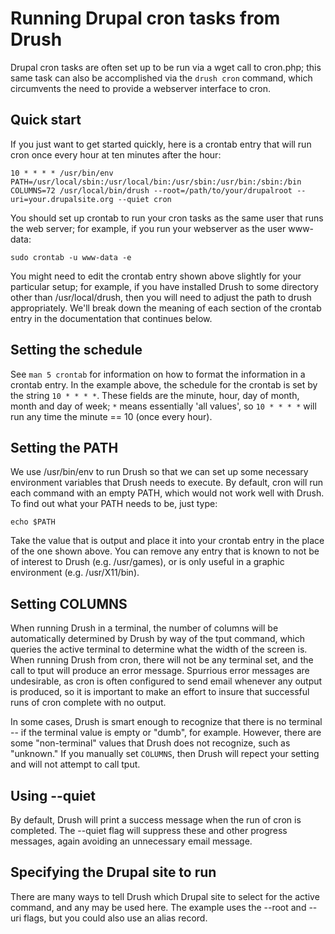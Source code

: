 Running Drupal cron tasks from Drush
====================================

Drupal cron tasks are often set up to be run via a wget call to cron.php; this same task can also be accomplished via the `drush cron` command, which circumvents the need to provide a webserver interface to cron.

Quick start
----------

If you just want to get started quickly, here is a crontab entry that will run cron once every hour at ten minutes after the hour:

    10 * * * * /usr/bin/env PATH=/usr/local/sbin:/usr/local/bin:/usr/sbin:/usr/bin:/sbin:/bin COLUMNS=72 /usr/local/bin/drush --root=/path/to/your/drupalroot --uri=your.drupalsite.org --quiet cron

You should set up crontab to run your cron tasks as the same user that runs the web server; for example, if you run your webserver as the user www-data:

    sudo crontab -u www-data -e

You might need to edit the crontab entry shown above slightly for your particular setup; for example, if you have installed Drush to some directory other than /usr/local/drush, then you will need to adjust the path to drush appropriately. We'll break down the meaning of each section of the crontab entry in the documentation that continues below.

Setting the schedule
--------------------

See `man 5 crontab` for information on how to format the information in a crontab entry. In the example above, the schedule for the crontab is set by the string `10 * * * *`. These fields are the minute, hour, day of month, month and day of week; `*` means essentially 'all values', so `10 * * * *` will run any time the minute == 10 (once every hour).

Setting the PATH
----------------

We use /usr/bin/env to run Drush so that we can set up some necessary environment variables that Drush needs to execute. By default, cron will run each command with an empty PATH, which would not work well with Drush. To find out what your PATH needs to be, just type:

    echo $PATH

Take the value that is output and place it into your crontab entry in the place of the one shown above. You can remove any entry that is known to not be of interest to Drush (e.g. /usr/games), or is only useful in a graphic environment (e.g. /usr/X11/bin).

Setting COLUMNS
---------------

When running Drush in a terminal, the number of columns will be automatically determined by Drush by way of the tput command, which queries the active terminal to determine what the width of the screen is. When running Drush from cron, there will not be any terminal set, and the call to tput will produce an error message. Spurrious error messages are undesirable, as cron is often configured to send email whenever any output is produced, so it is important to make an effort to insure that successful runs of cron complete with no output.

In some cases, Drush is smart enough to recognize that there is no terminal -- if the terminal value is empty or "dumb", for example. However, there are some "non-terminal" values that Drush does not recognize, such as "unknown." If you manually set `COLUMNS`, then Drush will repect your setting and will not attempt to call tput.

Using --quiet
-------------

By default, Drush will print a success message when the run of cron is completed. The --quiet flag will suppress these and other progress messages, again avoiding an unnecessary email message.

Specifying the Drupal site to run
---------------------------------

There are many ways to tell Drush which Drupal site to select for the active command, and any may be used here. The example uses the --root and --uri flags, but you could also use an alias record.

